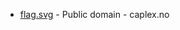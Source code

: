 * [flag.svg](https://commons.wikimedia.org/wiki/File:Austrheim_komm.svg) - Public domain - caplex.no
